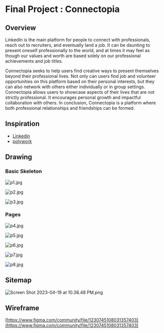# Final Project : Connectopia

## Overview

LinkedIn is the main platform for people to connect with professionals, reach out to recruiters, and eventually land a job. It can be daunting to present oneself professionally to the world, and at times it may feel as though our values and worth are based solely on our professional achievements and job titles.

Connectopia seeks to help users find creative ways to present themselves beyond their professional lives. Not only can users find job and volunteer opportunities on this platform based on their personal interests, but they can also network with others either individually or in group settings. Connectopia allows users to showcase aspects of their lives that are not strictly professional. It encourages personal growth and impactful collaboration with others. In conclusion, Connectopia is a platform where both professional relationships and friendships can be formed.

## Inspiration

- [Linkedin](https://www.linkedin.com/)
- [polywork](https://www.polywork.com/)

## Drawing

### ******************************Basic Skeleton******************************

![p1.jpg](/documentation/p1.jpg)

![p2.jpg](/documentation/p2.jpg)

![p3.jpg](/documentation/p3.jpg)

### Pages

![p4.jpg](/documentation/p4.jpg)

![p5.jpg](/documentation/p5.jpg)

![p6.jpg](/documentation/p6.jpg)

![p7.jpg](/documentation/p7.jpg)

![p8.jpg](/documentation/p8.jpg)

## Sitemap

![Screen Shot 2023-04-19 at 10.38.48 PM.png](/documentation/sitemap.png)

## Wireframe

[https://www.figma.com/community/file/1230745108031357403](https://www.figma.com/community/file/1230745108031357403)